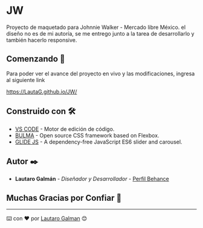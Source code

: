 # JW

Proyecto de maquetado para Johnnie Walker - Mercado libre México. el diseño no es de mi autoría, se me entrego junto a la tarea de desarrollarlo y también hacerlo responsive. 

## Comenzando 🚀

Para poder ver el avance del proyecto en vivo y las modificaciones, ingresa al siguiente link

https://LautaG.github.io/JW/

## Construido con 🛠️

* [VS CODE](https://code.visualstudio.com/) - Motor de edición de código.
* [BULMA](https://bulma.io/) - Open source CSS framework based on Flexbox.
* [GLIDE JS](https://glidejs.com/) - A dependency-free JavaScript ES6 slider and carousel.

## Autor ✒️

* **Lautaro Galmán** - *Diseñador y Desarrollador* - [Perfil Behance](https://www.behance.net/LautaroGalman)

## Muchas Gracias por Confiar 🎁

---
⌨️ con ❤️ por [Lautaro Galman](https://www.linkedin.com/in/lautaro-galman/) 😊
